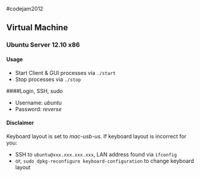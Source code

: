 #codejam2012

## Virtual Machine
### Ubuntu Server 12.10 x86

#### Usage
- Start Client & GUI processes via `./start`
- Stop processes via `./stop`

####Login, SSH, sudo
- Username: *ubuntu*
- Password: *reverse*

#### Disclaimer
Keyboard layout is set to *mac-usb-us*.
If keyboard layout is incorrect for you:
- SSH to `ubuntu@xxx.xxx.xxx.xxx`, LAN address found via `ifconfig`
- or, `sudo dpkg-reconfigure keyboard-configuration` to change keyboard layout

